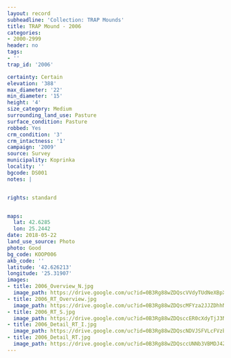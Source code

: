 ```yaml
---
layout: record
subheadline: 'Collection: TRAP Mounds'
title: TRAP Mound - 2006
categories:
- 2000-2999
header: no
tags:
- ''
trap_id: '2006'

certainty: Certain
elevation: '388'
max_diameter: '22'
min_diameter: '15'
height: '4'
size_category: Medium
surrounding_land_use: Pasture
surface_condition: Pasture
robbed: Yes
crm_condition: '3'
crm_intactness: '1'
campaign: '2009'
source: Survey
municipality: Koprinka
locality: ''
bgcode: DS001
notes: |


rights: standard


maps:
  lat: 42.6285
  lon: 25.2442
date: 2018-05-22
land_use_source: Photo
photo: Good
bg_code: KOOP006
akb_code: ''
latitude: '42.626213'
longitude: '25.31907'
images:
- title: 2006_Overview_N.jpg
  image_path: https://drive.google.com/uc?id=0B3Rg88wZDQscVVdyTUdNeXBpX3c
- title: 2006_RT_Overview.jpg
  image_path: https://drive.google.com/uc?id=0B3Rg88wZDQscMFYza2JJZDhhNWM
- title: 2006_RT_S.jpg
  image_path: https://drive.google.com/uc?id=0B3Rg88wZDQsccER0cXdyTjJ3Nmc
- title: 2006_Detail_RT_I.jpg
  image_path: https://drive.google.com/uc?id=0B3Rg88wZDQscNDVJSFVLcFVzbEk
- title: 2006_Detail_RT.jpg
  image_path: https://drive.google.com/uc?id=0B3Rg88wZDQsccUNNb3VBMDJ4ZU0
---
```

